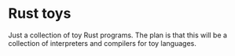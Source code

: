 # Rust toys

Just a collection of toy Rust programs.
The plan is that this will be a collection of interpreters and compilers for toy languages.